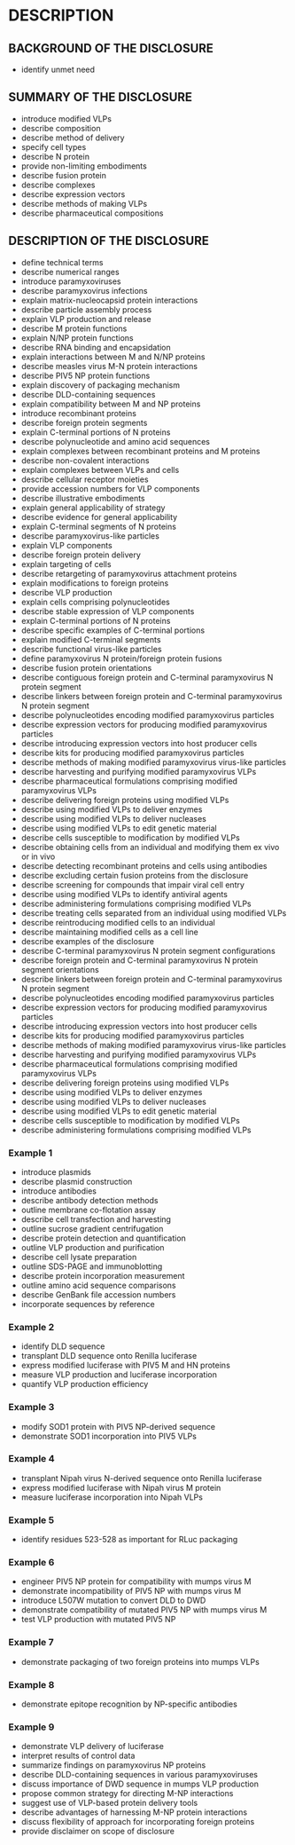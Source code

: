 # DESCRIPTION

## BACKGROUND OF THE DISCLOSURE

- identify unmet need

## SUMMARY OF THE DISCLOSURE

- introduce modified VLPs
- describe composition
- describe method of delivery
- specify cell types
- describe N protein
- provide non-limiting embodiments
- describe fusion protein
- describe complexes
- describe expression vectors
- describe methods of making VLPs
- describe pharmaceutical compositions

## DESCRIPTION OF THE DISCLOSURE

- define technical terms
- describe numerical ranges
- introduce paramyxoviruses
- describe paramyxovirus infections
- explain matrix-nucleocapsid protein interactions
- describe particle assembly process
- explain VLP production and release
- describe M protein functions
- explain N/NP protein functions
- describe RNA binding and encapsidation
- explain interactions between M and N/NP proteins
- describe measles virus M-N protein interactions
- describe PIV5 NP protein functions
- explain discovery of packaging mechanism
- describe DLD-containing sequences
- explain compatibility between M and NP proteins
- introduce recombinant proteins
- describe foreign protein segments
- explain C-terminal portions of N proteins
- describe polynucleotide and amino acid sequences
- explain complexes between recombinant proteins and M proteins
- describe non-covalent interactions
- explain complexes between VLPs and cells
- describe cellular receptor moieties
- provide accession numbers for VLP components
- describe illustrative embodiments
- explain general applicability of strategy
- describe evidence for general applicability
- explain C-terminal segments of N proteins
- describe paramyxovirus-like particles
- explain VLP components
- describe foreign protein delivery
- explain targeting of cells
- describe retargeting of paramyxovirus attachment proteins
- explain modifications to foreign proteins
- describe VLP production
- explain cells comprising polynucleotides
- describe stable expression of VLP components
- explain C-terminal portions of N proteins
- describe specific examples of C-terminal portions
- explain modified C-terminal segments
- describe functional virus-like particles
- define paramyxovirus N protein/foreign protein fusions
- describe fusion protein orientations
- describe contiguous foreign protein and C-terminal paramyxovirus N protein segment
- describe linkers between foreign protein and C-terminal paramyxovirus N protein segment
- describe polynucleotides encoding modified paramyxovirus particles
- describe expression vectors for producing modified paramyxovirus particles
- describe introducing expression vectors into host producer cells
- describe kits for producing modified paramyxovirus particles
- describe methods of making modified paramyxovirus virus-like particles
- describe harvesting and purifying modified paramyxovirus VLPs
- describe pharmaceutical formulations comprising modified paramyxovirus VLPs
- describe delivering foreign proteins using modified VLPs
- describe using modified VLPs to deliver enzymes
- describe using modified VLPs to deliver nucleases
- describe using modified VLPs to edit genetic material
- describe cells susceptible to modification by modified VLPs
- describe obtaining cells from an individual and modifying them ex vivo or in vivo
- describe detecting recombinant proteins and cells using antibodies
- describe excluding certain fusion proteins from the disclosure
- describe screening for compounds that impair viral cell entry
- describe using modified VLPs to identify antiviral agents
- describe administering formulations comprising modified VLPs
- describe treating cells separated from an individual using modified VLPs
- describe reintroducing modified cells to an individual
- describe maintaining modified cells as a cell line
- describe examples of the disclosure
- describe C-terminal paramyxovirus N protein segment configurations
- describe foreign protein and C-terminal paramyxovirus N protein segment orientations
- describe linkers between foreign protein and C-terminal paramyxovirus N protein segment
- describe polynucleotides encoding modified paramyxovirus particles
- describe expression vectors for producing modified paramyxovirus particles
- describe introducing expression vectors into host producer cells
- describe kits for producing modified paramyxovirus particles
- describe methods of making modified paramyxovirus virus-like particles
- describe harvesting and purifying modified paramyxovirus VLPs
- describe pharmaceutical formulations comprising modified paramyxovirus VLPs
- describe delivering foreign proteins using modified VLPs
- describe using modified VLPs to deliver enzymes
- describe using modified VLPs to deliver nucleases
- describe using modified VLPs to edit genetic material
- describe cells susceptible to modification by modified VLPs
- describe administering formulations comprising modified VLPs

### Example 1

- introduce plasmids
- describe plasmid construction
- introduce antibodies
- describe antibody detection methods
- outline membrane co-flotation assay
- describe cell transfection and harvesting
- outline sucrose gradient centrifugation
- describe protein detection and quantification
- outline VLP production and purification
- describe cell lysate preparation
- outline SDS-PAGE and immunoblotting
- describe protein incorporation measurement
- outline amino acid sequence comparisons
- describe GenBank file accession numbers
- incorporate sequences by reference

### Example 2

- identify DLD sequence
- transplant DLD sequence onto Renilla luciferase
- express modified luciferase with PIV5 M and HN proteins
- measure VLP production and luciferase incorporation
- quantify VLP production efficiency

### Example 3

- modify SOD1 protein with PIV5 NP-derived sequence
- demonstrate SOD1 incorporation into PIV5 VLPs

### Example 4

- transplant Nipah virus N-derived sequence onto Renilla luciferase
- express modified luciferase with Nipah virus M protein
- measure luciferase incorporation into Nipah VLPs

### Example 5

- identify residues 523-528 as important for RLuc packaging

### Example 6

- engineer PIV5 NP protein for compatibility with mumps virus M
- demonstrate incompatibility of PIV5 NP with mumps virus M
- introduce L507W mutation to convert DLD to DWD
- demonstrate compatibility of mutated PIV5 NP with mumps virus M
- test VLP production with mutated PIV5 NP

### Example 7

- demonstrate packaging of two foreign proteins into mumps VLPs

### Example 8

- demonstrate epitope recognition by NP-specific antibodies

### Example 9

- demonstrate VLP delivery of luciferase
- interpret results of control data
- summarize findings on paramyxovirus NP proteins
- describe DLD-containing sequences in various paramyxoviruses
- discuss importance of DWD sequence in mumps VLP production
- propose common strategy for directing M-NP interactions
- suggest use of VLP-based protein delivery tools
- describe advantages of harnessing M-NP protein interactions
- discuss flexibility of approach for incorporating foreign proteins
- provide disclaimer on scope of disclosure

